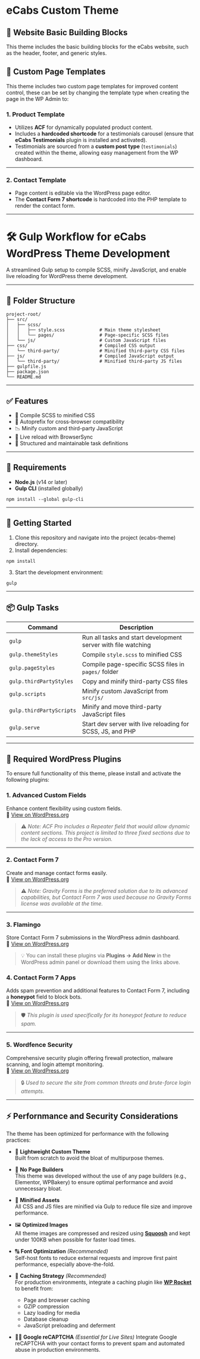 # eCabs Custom Theme

## 📄 Website Basic Building Blocks
This theme includes the basic building blocks for the eCabs website, such as the header, footer, and generic styles.

## 📄 Custom Page Templates

This theme includes two custom page templates for improved content control, these can be set by changing the template type when creating the page in the WP Admin to:

### 1. **Product Template**

- Utilizes **ACF** for dynamically populated product content.
- Includes a **hardcoded shortcode** for a testimonials carousel (ensure that **eCabs Testimonials** plugin is installed and activated).
- Testimonials are sourced from a **custom post type** (`testimonials`) created within the theme, allowing easy management from the WP dashboard.

---

### 2. **Contact Template**

- Page content is editable via the WordPress page editor.
- The **Contact Form 7 shortcode** is hardcoded into the PHP template to render the contact form.

---


# 🛠️ Gulp Workflow for eCabs WordPress Theme Development

A streamlined Gulp setup to compile SCSS, minify JavaScript, and enable live reloading for WordPress theme development.

---

## 📁 Folder Structure

```
project-root/
├── src/
│   ├── scss/
│   │   ├── style.scss             # Main theme stylesheet
│   │   └── pages/                 # Page-specific SCSS files
│   └── js/                        # Custom JavaScript files
├── css/                           # Compiled CSS output
│   └── third-party/               # Minified third-party CSS files                   
├── js/                            # Compiled JavaScript output
│   └── third-party/               # Minified third-party JS files         
├── gulpfile.js
├── package.json
└── README.md
```

---

## ✅ Features

- 🎨 Compile SCSS to minified CSS
- 🚀 Autoprefix for cross-browser compatibility
- 📉 Minify custom and third-party JavaScript
- 🔄 Live reload with BrowserSync
- 📁 Structured and maintainable task definitions

---

## 🔧 Requirements

- **Node.js** (v14 or later)
- **Gulp CLI** (installed globally)

```npm install --global gulp-cli```

---

## 🚀 Getting Started

1. Clone this repository and navigate into the project (ecabs-theme) directory.
2. Install dependencies:

```npm install```

3. Start the development environment:

```gulp```

---

## 📦 Gulp Tasks

| Command                     | Description                                                   |
|-----------------------------|---------------------------------------------------------------|
| `gulp`                      | Run all tasks and start development server with file watching |
| `gulp.themeStyles`          | Compile `style.scss` to minified CSS                          |
| `gulp.pageStyles`           | Compile page-specific SCSS files in `pages/` folder           |
| `gulp.thirdPartyStyles`     | Copy and minify third-party CSS files                         |
| `gulp.scripts`              | Minify custom JavaScript from `src/js/`                       |
| `gulp.thirdPartyScripts`    | Minify and move third-party JavaScript files                  |
| `gulp.serve`                | Start dev server with live reloading for SCSS, JS, and PHP    |

---

## 🔌 Required WordPress Plugins

To ensure full functionality of this theme, please install and activate the following plugins:

### 1. **Advanced Custom Fields**  
Enhance content flexibility using custom fields.  
🔗 [View on WordPress.org](https://wordpress.org/plugins/advanced-custom-fields/)

> ⚠️ *Note: ACF Pro includes a Repeater field that would allow dynamic content sections. This project is limited to three fixed sections due to the lack of access to the Pro version.*

---

### 2. **Contact Form 7**  
Create and manage contact forms easily.  
🔗 [View on WordPress.org](https://wordpress.org/plugins/contact-form-7/)

> ⚠️ *Note: Gravity Forms is the preferred solution due to its advanced capabilities, but Contact Form 7 was used because no Gravity Forms license was available at the time.*

---

### 3. **Flamingo**  
Store Contact Form 7 submissions in the WordPress admin dashboard.  
🔗 [View on WordPress.org](https://wordpress.org/plugins/flamingo/)

> 💡 You can install these plugins via **Plugins → Add New** in the WordPress admin panel or download them using the links above.

### 4. **Contact Form 7 Apps**  
Adds spam prevention and additional features to Contact Form 7, including a **honeypot** field to block bots.  
🔗 [View on WordPress.org](https://wordpress.org/plugins/contact-form-7-apps/)

> 🛡️ *This plugin is used specifically for its honeypot feature to reduce spam.*

---

### 5. **Wordfence Security**  
Comprehensive security plugin offering firewall protection, malware scanning, and login attempt monitoring.  
🔗 [View on WordPress.org](https://wordpress.org/plugins/wordfence/)

> 🔒 *Used to secure the site from common threats and brute-force login attempts.*

---

## ⚡ Perfornmance and Security Considerations

The theme has been optimized for performance with the following practices:

- 🧩 **Lightweight Custom Theme**  
  Built from scratch to avoid the bloat of multipurpose themes.

- 🚫 **No Page Builders**  
  This theme was developed without the use of any page builders (e.g., Elementor, WPBakery) to ensure optimal performance and avoid unnecessary bloat.

- 🧼 **Minified Assets**  
  All CSS and JS files are minified via Gulp to reduce file size and improve performance.

- 🖼️ **Optimized Images**  
  All theme images are compressed and resized using **[Squoosh](https://squoosh.app/)** and kept under 100KB when possible for faster load times.

- 🔠 **Font Optimization** *(Recommended)*  
  Self-host fonts to reduce external requests and improve first paint performance, especially above-the-fold.

- 💾 **Caching Strategy** *(Recommended)*  
  For production environments, integrate a caching plugin like **[WP Rocket](https://wp-rocket.me/)** to benefit from:

  - Page and browser caching  
  - GZIP compression  
  - Lazy loading for media  
  - Database cleanup  
  - JavaScript preloading and deferment  

- 🕵️‍♂️ **Google reCAPTCHA** *(Essential for Live Sites)*
   Integrate Google reCAPTCHA with your contact forms to prevent spam and automated abuse in production environments.